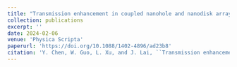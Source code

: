 ```yaml
---
title: "Transmission enhancement in coupled nanohole and nanodisk arrays for solar blind UV filter"
collection: publications
excerpt: ''
date: 2024-02-06
venue: 'Physica Scripta'
paperurl: 'https://doi.org/10.1088/1402-4896/ad23b8'
citation: 'Y. Chen, W. Guo, L. Xu, and J. Lai, ``Transmission enhancement in coupled nanohole and nanodisk arrays for solar blind UV filter,'' Physica Scripta 99, 035509 (2024).'
---
```

<!-- This paper is about the number 3. The number 4 is left for future work.

[Download paper here](http://academicpages.github.io/files/paper3.pdf)

Recommended citation: Your Name, You. (2015). "Paper Title Number 3." <i>Journal 1</i>. 1(3). -->